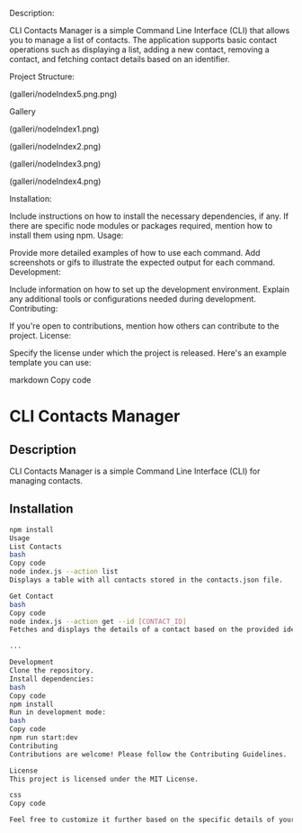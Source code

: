 Description:

CLI Contacts Manager is a simple Command Line Interface (CLI) that allows you to manage a list of contacts. The application supports basic contact operations such as displaying a list, adding a new contact, removing a contact, and fetching contact details based on an identifier.

Project Structure:

(galleri/nodeIndex5.png.png)

Gallery

(galleri/nodeIndex1.png)

(galleri/nodeIndex2.png)

(galleri/nodeIndex3.png)

(galleri/nodeIndex4.png)

Installation:

Include instructions on how to install the necessary dependencies, if any.
If there are specific node modules or packages required, mention how to install them using npm.
Usage:

Provide more detailed examples of how to use each command.
Add screenshots or gifs to illustrate the expected output for each command.
Development:

Include information on how to set up the development environment.
Explain any additional tools or configurations needed during development.
Contributing:

If you're open to contributions, mention how others can contribute to the project.
License:

Specify the license under which the project is released.
Here's an example template you can use:

markdown
Copy code

# CLI Contacts Manager

## Description

CLI Contacts Manager is a simple Command Line Interface (CLI) for managing contacts.

## Installation

```bash
npm install
Usage
List Contacts
bash
Copy code
node index.js --action list
Displays a table with all contacts stored in the contacts.json file.

Get Contact
bash
Copy code
node index.js --action get --id [CONTACT_ID]
Fetches and displays the details of a contact based on the provided identifier.

...

Development
Clone the repository.
Install dependencies:
bash
Copy code
npm install
Run in development mode:
bash
Copy code
npm run start:dev
Contributing
Contributions are welcome! Please follow the Contributing Guidelines.

License
This project is licensed under the MIT License.

css
Copy code

Feel free to customize it further based on the specific details of your project.




```
